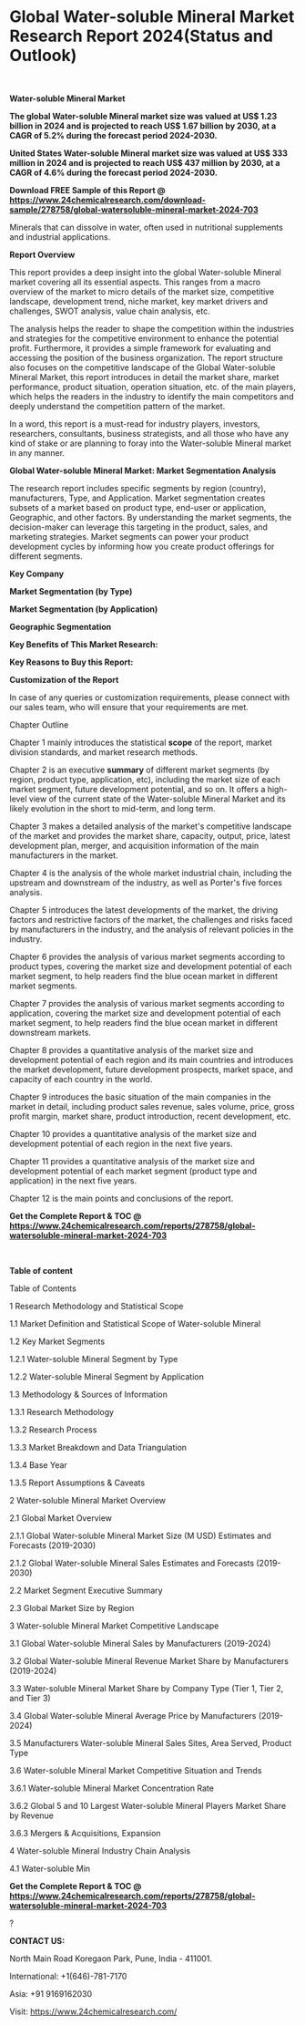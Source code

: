 <h1>Global Water-soluble Mineral Market Research Report 2024(Status and Outlook)</h1><br/><p><strong>Water-soluble Mineral Market</strong></p>
 
 
 
 <p><strong>The global Water-soluble Mineral market size was valued at US$ 1.23 billion in 2024 and is projected to reach US$ 1.67 billion by 2030, at a <strong>CAGR</strong> of 5.2% during the forecast period 2024-2030.</strong></p>
 
 
 
 <p><strong>United States Water-soluble Mineral market size was valued at US$ 333 million in 2024 and is projected to reach US$ 437 million by 2030, at a <strong>CAGR</strong> of 4.6% during the forecast period 2024-2030.</strong></p>
 
 
 
 <div><b>Download FREE Sample of this Report @ <a href="https://www.24chemicalresearch.com/download-sample/278758/global-watersoluble-mineral-market-2024-703">https://www.24chemicalresearch.com/download-sample/278758/global-watersoluble-mineral-market-2024-703</a></b></div>
 
 
 
 <p>Minerals that can dissolve in water, often used in nutritional supplements and industrial applications.</p>
 
 
 
 <p><strong>Report Overview</strong></p>
 
 
 
 <p>This report provides a deep insight into the global Water-soluble Mineral market covering all its essential aspects. This ranges from a macro overview of the market to micro details of the market size, competitive landscape, development trend, niche market, key market drivers and challenges, SWOT analysis, value chain analysis, etc.</p>
 
 
 
 <p>The analysis helps the reader to shape the competition within the industries and strategies for the competitive environment to enhance the potential profit. Furthermore, it provides a simple framework for evaluating and accessing the position of the business organization. The report structure also focuses on the competitive landscape of the Global Water-soluble Mineral Market, this report introduces in detail the market share, market performance, product situation, operation situation, etc. of the main players, which helps the readers in the industry to identify the main competitors and deeply understand the competition pattern of the market.</p>
 
 
 
 <p>In a word, this report is a must-read for industry players, investors, researchers, consultants, business strategists, and all those who have any kind of stake or are planning to foray into the Water-soluble Mineral market in any manner.</p>
 
 
 
 <p><strong>Global Water-soluble Mineral Market: Market Segmentation Analysis</strong></p>
 
 
 
 <p>The research report includes specific segments by region (country), manufacturers, Type, and Application. Market segmentation creates subsets of a market based on product type, end-user or application, Geographic, and other factors. By understanding the market segments, the decision-maker can leverage this targeting in the product, sales, and marketing strategies. Market segments can power your product development cycles by informing how you create product offerings for different segments.</p>
 
 
 
 <p><strong>Key Company</strong></p>
 
 
 
 <p><strong>Market Segmentation (by Type)</strong></p>
 
 
 
 <p><strong>Market Segmentation (<strong>by Application</strong>)</strong></p>
 
 
 
 <p><strong>Geographic Segmentation</strong></p>
 
 
 
 <p><strong>Key Benefits of This Market Research:</strong></p>
 
 
 
 <p><strong>Key <strong>Reasons to Buy</strong> this Report:</strong></p>
 
 
 
 <p><strong>Customization of the Report</strong></p>
 
 
 
 <p>In case of any queries or customization requirements, please connect with our sales team, who will ensure that your requirements are met.</p>
 
 
 
 <p>Chapter Outline</p>
 
 
 
 <p>Chapter 1 mainly introduces the statistical <strong>scope</strong> of the report, market division standards, and market research methods.</p>
 
 
 
 <p>Chapter 2 is an executive <strong>summary</strong> of different market segments (by region, product type, application, etc), including the market size of each market segment, future development potential, and so on. It offers a high-level view of the current state of the Water-soluble Mineral Market and its likely evolution in the short to mid-term, and long term.</p>
 
 
 
 <p>Chapter 3 makes a detailed analysis of the market&#39;s competitive landscape of the market and provides the market share, capacity, output, price, latest development plan, merger, and acquisition information of the main manufacturers in the market.</p>
 
 
 
 <p>Chapter 4 is the analysis of the whole market industrial chain, including the upstream and downstream of the industry, as well as Porter&#39;s five forces analysis.</p>
 
 
 
 <p>Chapter 5 introduces the latest developments of the market, the driving factors and restrictive factors of the market, the challenges and risks faced by manufacturers in the industry, and the analysis of relevant policies in the industry.</p>
 
 
 
 <p>Chapter 6 provides the analysis of various market segments according to product types, covering the market size and development potential of each market segment, to help readers find the blue ocean market in different market segments.</p>
 
 
 
 <p>Chapter 7 provides the analysis of various market segments according to application, covering the market size and development potential of each market segment, to help readers find the blue ocean market in different downstream markets.</p>
 
 
 
 <p>Chapter 8 provides a quantitative analysis of the market size and development potential of each region and its main countries and introduces the market development, future development prospects, market space, and capacity of each country in the world.</p>
 
 
 
 <p>Chapter 9 introduces the basic situation of the main companies in the market in detail, including product sales revenue, sales volume, price, gross profit margin, market share, product introduction, recent development, etc.</p>
 
 
 
 <p>Chapter 10 provides a quantitative analysis of the market size and development potential of each region in the next five years.</p>
 
 
 
 <p>Chapter 11 provides a quantitative analysis of the market size and development potential of each market segment (product type and application) in the next five years.</p>
 
 
 
 <p>Chapter 12 is the main points and conclusions of the report.</p>
 
 
 
 <div><b>Get the Complete Report & TOC @ <a href="https://www.24chemicalresearch.com/reports/278758/global-watersoluble-mineral-market-2024-703">https://www.24chemicalresearch.com/reports/278758/global-watersoluble-mineral-market-2024-703</a></b></div>
 
 
 
 <p><br />
 
 <b>Table of content</b></p>
 
 
 
 <p>Table of Contents<br />
 
 1 Research Methodology and Statistical Scope<br />
 
 1.1 Market Definition and Statistical Scope of Water-soluble Mineral<br />
 
 1.2 Key Market Segments<br />
 
 1.2.1 Water-soluble Mineral Segment by Type<br />
 
 1.2.2 Water-soluble Mineral Segment by Application<br />
 
 1.3 Methodology & Sources of Information<br />
 
 1.3.1 Research Methodology<br />
 
 1.3.2 Research Process<br />
 
 1.3.3 Market Breakdown and Data Triangulation<br />
 
 1.3.4 Base Year<br />
 
 1.3.5 Report Assumptions & Caveats<br />
 
 2 Water-soluble Mineral Market Overview<br />
 
 2.1 Global Market Overview<br />
 
 2.1.1 Global Water-soluble Mineral Market Size (M USD) Estimates and Forecasts (2019-2030)<br />
 
 2.1.2 Global Water-soluble Mineral Sales Estimates and Forecasts (2019-2030)<br />
 
 2.2 Market Segment Executive Summary<br />
 
 2.3 Global Market Size by Region<br />
 
 3 Water-soluble Mineral Market Competitive Landscape<br />
 
 3.1 Global Water-soluble Mineral Sales by Manufacturers (2019-2024)<br />
 
 3.2 Global Water-soluble Mineral Revenue Market Share by Manufacturers (2019-2024)<br />
 
 3.3 Water-soluble Mineral Market Share by Company Type (Tier 1, Tier 2, and Tier 3)<br />
 
 3.4 Global Water-soluble Mineral Average Price by Manufacturers (2019-2024)<br />
 
 3.5 Manufacturers Water-soluble Mineral Sales Sites, Area Served, Product Type<br />
 
 3.6 Water-soluble Mineral Market Competitive Situation and Trends<br />
 
 3.6.1 Water-soluble Mineral Market Concentration Rate<br />
 
 3.6.2 Global 5 and 10 Largest Water-soluble Mineral Players Market Share by Revenue<br />
 
 3.6.3 Mergers & Acquisitions, Expansion<br />
 
 4 Water-soluble Mineral Industry Chain Analysis<br />
 
 4.1 Water-soluble Min</p>
 
 
 
 <div><b>Get the Complete Report & TOC @ <a href="https://www.24chemicalresearch.com/reports/278758/global-watersoluble-mineral-market-2024-703">https://www.24chemicalresearch.com/reports/278758/global-watersoluble-mineral-market-2024-703</a></b></div>
 
 
 
 <p>? </p>
 
 
 
 <p><b>CONTACT US:</b><br />
 
 North Main Road Koregaon Park, Pune, India - 411001.<br />
 
 International: +1(646)-781-7170<br />
 
 Asia: +91 9169162030<br />
 
 Visit: <a href="https://www.24chemicalresearch.com/">https://www.24chemicalresearch.com/</a></p>